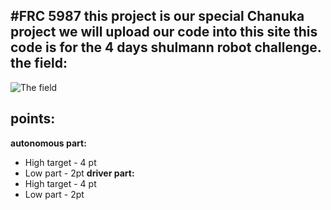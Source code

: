 #**FRC 5987**
this project is our special Chanuka project 
we will upload our code into this site
this code is for the 4 days shulmann robot challenge.
**the field:**
----------
![The field](https://s30.postimg.org/rxcem6lhd/ndfgjdfdghj.png)

**points:**
-------
**autonomous part:**
 - High target - 4 pt
 - Low part - 2pt
 **driver part:**
 - High target - 4 pt
 - Low part - 2pt


